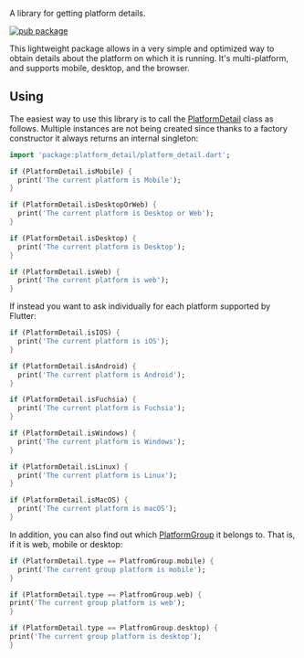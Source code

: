 A library for getting platform details.

[![pub package](https://img.shields.io/pub/v/http.svg)](https://pub.dev/packages/platform_detail)

This lightweight package allows in a very simple and optimized way to obtain details about the platform on which it is running. It's multi-platform, and supports mobile, desktop,
and the browser.

## Using

The easiest way to use this library is to call the [PlatformDetail][] class as follows. 
Multiple instances are not being created since thanks to a factory constructor it always 
returns an internal singleton:

```dart
import 'package:platform_detail/platform_detail.dart';

if (PlatformDetail.isMobile) {
  print('The current platform is Mobile');
}  

if (PlatformDetail.isDesktopOrWeb) {
  print('The current platform is Desktop or Web');
}

if (PlatformDetail.isDesktop) {
  print('The current platform is Desktop');
}

if (PlatformDetail.isWeb) {
  print('The current platform is web');
}
```

If instead you want to ask individually for each platform supported by Flutter:

```dart
if (PlatformDetail.isIOS) {
  print('The current platform is iOS');
}

if (PlatformDetail.isAndroid) {
  print('The current platform is Android');
}

if (PlatformDetail.isFuchsia) {
  print('The current platform is Fuchsia');
}

if (PlatformDetail.isWindows) {
  print('The current platform is Windows');
}

if (PlatformDetail.isLinux) {
  print('The current platform is Linux');
}

if (PlatformDetail.isMacOS) {
  print('The current platform is macOS');
}
```

In addition, you can also find out which [PlatformGroup][] it belongs to. That is, if it is web, mobile or desktop:

```dart
if (PlatformDetail.type == PlatfromGroup.mobile) {
  print('The current group platform is mobile');
}

if (PlatformDetail.type == PlatfromGroup.web) {
print('The current group platform is web');
}

if (PlatformDetail.type == PlatfromGroup.desktop) {
print('The current group platform is desktop');
}

```

[PlatformDetail]: https://github.com/vicajilau/platform_detail/blob/master/lib/src/platform_detail.dart
[PlatformGroup]: https://github.com/vicajilau/platform_detail/blob/master/lib/src/platform_detail.dart
